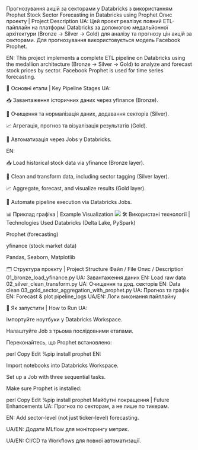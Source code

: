 Прогнозування акцій за секторами у Databricks з використанням Prophet
Stock Sector Forecasting in Databricks using Prophet
Опис проекту | Project Description
UA:
Цей проєкт реалізує повний ETL-пайплайн на платформі Databricks за допомогою медальйонної архітектури (Bronze → Silver → Gold) для аналізу та прогнозу цін акцій за секторами. Для прогнозування використовується модель Facebook Prophet.

EN:
This project implements a complete ETL pipeline on Databricks using the medallion architecture (Bronze → Silver → Gold) to analyze and forecast stock prices by sector. Facebook Prophet is used for time series forecasting.

🔧 Основні етапи | Key Pipeline Stages
UA:

📥 Завантаження історичних даних через yfinance (Bronze).

🧹 Очищення та нормалізація даних, додавання секторів (Silver).

📈 Агрегація, прогноз та візуалізація результатів (Gold).

🔁 Автоматизація через Jobs у Databricks.

EN:

📥 Load historical stock data via yfinance (Bronze layer).

🧹 Clean and transform data, including sector tagging (Silver layer).

📈 Aggregate, forecast, and visualize results (Gold layer).

🔁 Automate pipeline execution via Databricks Jobs.

📊 Приклад графіка | Example Visualization
<img src="/files/tmp/gold_forecast_prophet_plot.png" style="max-width:100%; height:auto;">
🛠 Використані технології | Technologies Used
Databricks (Delta Lake, PySpark)

Prophet (forecasting)

yfinance (stock market data)

Pandas, Seaborn, Matplotlib

🗂 Структура проєкту | Project Structure
Файл / File	Опис / Description
01_bronze_load_yfinance.py	UA: Завантаження даних
EN: Load raw data
02_silver_clean_transform.py	UA: Очищення та дод. секторів
EN: Data clean
03_gold_sector_aggregation_with_prophet.py	UA: Прогноз та графік
EN: Forecast & plot
pipeline_logs	UA/EN: Логи виконання пайплайну

🚀 Як запустити | How to Run
UA:

Імпортуйте ноутбуки у Databricks Workspace.

Налаштуйте Job з трьома послідовними етапами.

Переконайтесь, що Prophet встановлено:

perl
Copy
Edit
%pip install prophet
EN:

Import notebooks into Databricks Workspace.

Set up a Job with three sequential tasks.

Make sure Prophet is installed:

perl
Copy
Edit
%pip install prophet
 Майбутні покращення | Future Enhancements
UA: Прогноз по секторам, а не лише по тикерам.

EN: Add sector-level (not just ticker-level) forecasting.

UA/EN: Додати MLflow для моніторингу метрик.

UA/EN: CI/CD та Workflows для повної автоматизації.

